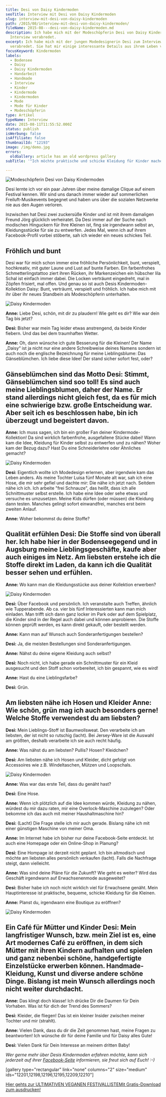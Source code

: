 ```yaml
---
title: Desi von Daisy Kindermoden
seoTitle: Interview mit Desi von Daisy Kindermoden
slug: interview-mit-desi-von-daisy-kindermoden
path: /2015/08/interview-mit-desi-von-daisy-kindermoden/
fileName: 2015-08---desi-von-daisy-kindermoden.md
description: Ich habe mich mit der Modeschöpferin Desi von Daisy Kindermoden zum
  Interview verabredet.
excerpt: Ich habe mich mit der jungen Modedesignerin Desi zum Interview
  verabredet. Sie hat mir einige interessante Details aus ihrem Leben verraten.
focusKeyword: Kindermoden
labels:
  - Bodensee
  - Daisy
  - Daisy Kindermoden
  - Handarbeit
  - Handmade
  - Interview
  - Kinder
  - Kindermode
  - Kindermoden
  - Mode
  - Mode für Kinder
  - Modeschöpferin
type: Artikel
typeName: Interview
date: 2015-08-11T11:55:52.000Z
status: publish
isWerbung: false
isAffiliate: false
thumbnailId: "12193"
image: /img/demo.jpg
errors:
  oldGallery: article has an old wordpress gallery
subTitle: '"Ich möchte praktische und schicke Kleidung für Kinder machen!"'
  
---
```


![Modeschöpferin Desi von Daisy Kindermoden](http://cardamonchai.com/wp-content/uploads/2015/08/11053116_955034747861012_5276487313995891046_n-640x640.jpg "Modeschöpferin Desi von Daisy Kindermoden")

Desi lernte ich vor ein paar Jahren über meine damalige Clique auf einem
Festival kennen. Wir sind uns danach immer wieder auf sommerlichen
Freiluft-Musikevents begegnet und haben uns über die sozialen Netzwerke nie aus
den Augen verloren.

Inzwischen hat Desi zwei zuckersüße Kinder und ist mit ihrem damaligen Freund
Jörg glücklich verheiratet. Da Desi immer auf der Suche nach modischen
Hinguckern für Ihre Kleinen ist, fing sie irgendwann selbst an, Kleidungsstücke
für sie zu entwerfen. Jedes Mal, wenn ich auf ihrem Facebook-Profil vorbei
stöberte, sah ich wieder ein neues schickes Teil.

## Fröhlich und bunt

Desi war für mich schon immer eine fröhliche Persönlichkeit, bunt, verspielt,
hochkreativ, mit guter Laune und Lust auf bunte Farben. Ein farbenfrohes
Schmetterlingstattoo ziert ihren Rücken, ihr Markenzeichen ein hübscher lila
Schal ist einfach immer dabei. Die Locken verträumt eingedreht, mal in Zöpfen
frisiert, mal offen. Und genau so ist auch Desis Kindermoden-Kollektion Daisy:
Bunt, verträumt, verspielt und fröhlich. Ich habe mich mit ihr über ihr neues
Standbein als Modeschöpferin unterhalten.

![Daisy Kindermoden](http://cardamonchai.com/wp-content/uploads/2015/08/11755777_844080739017166_1301161287130147372_n-640x960.jpg)

**Anne:** Liebe Desi, schön, mit dir zu plaudern! Wie geht es dir? Wie war dein
Tag bis jetzt?

**Desi:** Bisher war mein Tag leider etwas anstrengend, da beide Kinder fiebern.
Und das bei dem traumhaften Wetter.

**Anne:** Oh, dann wünsche ich gute Besserung für die Kleinen! Der Name „Daisy“
ist ja nicht nur eine andere Schreibweise deines Namens sondern ist auch noch
die englische Bezeichnung für meine Lieblingsblume: Das Gänseblümchen. Ich liebe
diese Idee! Der stand sicher sofort fest, oder?

## Gänseblümchen sind das Motto **Desi:** Stimmt, Gänseblümchen sind soo toll! Es sind auch meine Lieblingsblumen, daher der Name. Er stand allerdings nicht gleich fest, da es für mich eine schwierige bzw. große Entscheidung war. Aber seit ich es beschlossen habe, bin ich überzeugt und begeistert davon.

**Anne:** Ich muss sagen, ich bin ein großer Fan deiner Kindermode-Kollektion!
Da sind wirklich farbenfrohe, ausgefallene Stücke dabei! Wann kam die Idee,
Kleidung für Kinder selbst zu entwerfen und zu nähen? Woher kam der Bezug dazu?
Hast Du eine Schneiderlehre oder Ähnliches gemacht?

![Daisy Kindermoden](http://cardamonchai.com/wp-content/uploads/2015/08/11209709_844077105684196_3994169960035473163_n-640x427.jpg)

**Desi:** Eigentlich wollte ich Modedesign erlernen, aber irgendwie kam das
Leben anders. Als meine Tochter Luisa fünf Monate alt war, sah ich eine Hose,
die mir sehr gefiel und dachte mir: Die nähe ich jetzt nach. Seitdem nähe ich
ich. Ich arbeite "frei Schnauze", das heißt, dass ich alle Schnittmuster selbst
erstelle. Ich habe eine Idee oder sehe etwas und versuche es umzusetzen. Meine
Kids dürfen (oder müssen) die Kleidung dann testen. Manches gelingt sofort
einwandfrei, manches erst beim zweiten Anlauf.

**Anne:** Woher bekommst du deine Stoffe?

## Qualität erfühlen **Desi:** Die Stoffe sind von überall her. Ich habe hier in der Bodenseegegend und in Augsburg meine Lieblingsgeschäfte, kaufe aber auch einiges im Netz. Am liebsten erstehe ich die Stoffe direkt im Laden, da kann ich die Qualität besser sehen und erfühlen.

**Anne:** Wo kann man die Kleidungsstücke aus deiner Kollektion erwerben?

![Daisy Kindermoden](http://cardamonchai.com/wp-content/uploads/2015/08/11750686_844080762350497_4336511498211923625_n-640x715.jpg)

**Desi:** Über Facebook und persönlich. Ich veranstalte auch Treffen, ähnlich
wie Tupperabende. Ab ca. vier bis fünf Interessierten kann man mich einladen.
Man trifft sich dann ganz locker im Park oder auf dem Spielplatz, die Kinder
sind in der Regel auch dabei und können anprobieren. Die Stoffe können geprüft
werden, es kann direkt gekauft, oder bestellt werden.

**Anne:** Kann man auf Wunsch auch Sonderanfertigungen bestellen?

**Desi:** Ja, die meisten Bestellungen sind Sonderanfertigungen.

**Anne:** Nähst du deine eigene Kleidung auch selbst?

**Desi:** Noch nicht, ich habe gerade ein Schnittmuster für ein Kleid ausgesucht
und den Stoff schon vorbereitet, ich bin gespannt, wie es wird!

**Anne:** Hast du eine Lieblingsfarbe?

**Desi:** Grün.

## Am liebsten nähe ich Hosen und Kleider **Anne:** Wie schön, grün mag ich auch besonders gerne! Welche Stoffe verwendest du am liebsten?

**Desi:** Mein Lieblings-Stoff ist Baumwollsweat. Den verarbeite ich am
liebsten, der ist nicht so rutschig (lacht). Bei Jersey-Ware ist die Auswahl am
größten, deshalb verarbeite ich sie auch recht häufig.

**Anne:** Was nähst du am liebsten? Pullis? Hosen? Kleidchen?

**Desi:** Am liebsten nähe ich Hosen und Kleider, dicht gefolgt von Accessoires
wie z.B. Windeltaschen, Mützen und Loopschals.

![Daisy Kindermoden](http://cardamonchai.com/wp-content/uploads/2015/08/11834683_850059278419312_2009857018805545104_o-640x478.jpg)

**Anne:** Was war das erste Teil, dass du genäht hast?

**Desi:** Eine Hose.

**Anne:** Wenn ich plötzlich auf die Idee kommen würde, Kleidung zu nähen,
würdest du mir dazu raten, mir eine Overlock-Maschine zuzulegen? Oder bekomme
ich das auch mit meiner Haushaltmaschine hin?

**Desi:** (Lacht) Die Frage stelle ich mir auch gerade. Bislang nähe ich mit
einer günstigen Maschine von meiner Oma.

**Anne:** Im Internet habe ich bisher nur deine Facebook-Seite entdeckt. Ist
auch eine Homepage oder ein Online-Shop in Planung?

**Desi:** Eine Hompage ist derzeit nicht geplant. Ich bin altmodisch und möchte
am liebsten alles persönlich verkaufen (lacht). Falls die Nachfrage steigt, dann
vielleicht.

**Anne:** Was sind deine Pläne für die Zukunft? Wie geht es weiter? Wird das
Geschäft irgendwann auf Erwachsenenmode ausgeweitet?

**Desi:** Bisher habe ich noch nicht wirklich viel für Erwachsene genäht. Mein
Hauptinteresse ist praktische, bequeme, schicke Kleidung für die Kleinen.

**Anne:** Planst du, irgendwann eine Boutique zu eröffnen?

![Daisy Kindermoden](http://cardamonchai.com/wp-content/uploads/2015/08/11802682_850059365085970_6879001709015702894_o-640x862.jpg)

## Ein Café für Mütter und Kinder **Desi:** Mein langfristiger Wunsch, bzw. mein Ziel ist es, eine Art modernes Café zu eröffnen, in dem sich Mütter mit ihren Kindern aufhalten und spielen und ganz nebenbei schöne, handgefertigte Einzelstücke erwerben können. Handmade-Kleidung, Kunst und diverse andere schöne Dinge. Bislang ist mein Wunsch allerdings noch nicht weiter durchdacht.

**Anne:** Das klingt doch klasse! Ich drücke Dir die Daumen für Dein Vorhaben.
Was ist für dich der Trend des Sommers?

**Desi:** Kleider, die fliegen! Das ist ein kleiner Insider zwischen meiner
Tochter und mir (strahlt).

**Anne:** Vielen Dank, dass du dir die Zeit genommen hast, meine Fragen zu
beantworten! Ich wünsche dir für deine Familie und für Daisy alles Gute!

**Desi:** Vielen Dank für Dein Interesse an meinem dritten Baby!

_Wer gerne mehr über Desis Kindermoden erfahren möchte, kann sich jederzeit auf
ihrer
[Facebook-Seite](https://www.facebook.com/pages/Daisy/844072645684642?fref=ts)
informieren, sie freut sich auf Euch! :-)_

[gallery type="rectangular" link="none" columns="2" size="medium"
ids="12201,12198,12196,12195,12209,12210"]

[Hier gehts zur ULTIMATIVEN VEGANEN FESTIVALLISTEMit Gratis-Download zum ausdrucken!](/2015/03/die-ultimative-vegane-festivalliste)

  